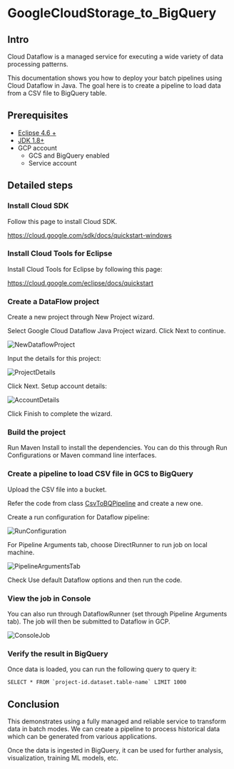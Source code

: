 # GoogleCloudStorage_to_BigQuery #

## Intro ##
Cloud Dataflow is a managed service for executing a wide variety of data processing patterns. 

This documentation shows you how to deploy your batch pipelines using Cloud Dataflow in Java. The goal here is to create a pipeline to load data from a CSV file to BigQuery table.

## Prerequisites ##
* [Eclipse 4.6 +](https://www.eclipse.org/photon/)
* [JDK 1.8+](https://www.oracle.com/technetwork/java/javase/downloads/jdk8-downloads-2133151.html)
* GCP account
  * GCS and BigQuery enabled
  * Service account
  
## Detailed steps ##

### Install Cloud SDK ###

Follow this page to install Cloud SDK.

https://cloud.google.com/sdk/docs/quickstart-windows

### Install Cloud Tools for Eclipse ###

Install Cloud Tools for Eclipse by following this page:

https://cloud.google.com/eclipse/docs/quickstart

### Create a DataFlow project ###

Create a new project through New Project wizard.

Select Google Cloud Dataflow Java Project wizard. Click Next to continue.

![NewDataflowProject](https://raw.githubusercontent.com/sanveerosahan/image-resources/master/GoogleCloudStorage_to_BigQuery/NewDataflowProject.png)

Input the details for this project:

![ProjectDetails](https://raw.githubusercontent.com/sanveerosahan/image-resources/master/GoogleCloudStorage_to_BigQuery/ProjectDetails.png)


Click Next.
Setup account details:

![AccountDetails](https://raw.githubusercontent.com/sanveerosahan/image-resources/master/GoogleCloudStorage_to_BigQuery/AccountDetails.png)

Click Finish to complete the wizard.

### Build the project ###
Run Maven Install to install the dependencies. You can do this through Run Configurations or Maven command line interfaces.


### Create a pipeline to load CSV file in GCS to BigQuery ###

Upload the CSV file into a bucket.

Refer the code from class [CsvToBQPipeline](https://github.com/sanveerosahan/GoogleCloudStorage_to_BigQuery/blob/master/src/main/java/com/gcp/CsvToBQPipeline.java) and create a new one.

Create a run configuration for Dataflow pipeline:

![RunConfiguration](https://raw.githubusercontent.com/sanveerosahan/image-resources/master/GoogleCloudStorage_to_BigQuery/RunConfiguration.png)

For Pipeline Arguments tab, choose DirectRunner to run job on local machine.

![PipelineArgumentsTab](https://raw.githubusercontent.com/sanveerosahan/image-resources/master/GoogleCloudStorage_to_BigQuery/PipelineArgumentsTab.png)

Check Use default Dataflow options and then run the code.

### View the job in Console ###
You can also run through DataflowRunner (set through Pipeline Arguments tab). The job will then be submitted to Dataflow in GCP.

![ConsoleJob](https://raw.githubusercontent.com/sanveerosahan/image-resources/master/GoogleCloudStorage_to_BigQuery/ConsoleJob.png)

### Verify the result in BigQuery ###
Once data is loaded, you can run the following query to query it:

``SELECT * FROM `project-id.dataset.table-name` LIMIT 1000``

## Conclusion ##

This demonstrates using a fully managed and reliable service to transform data in batch modes. We can create a pipeline to process historical data which can be generated from various applications.

Once the data is ingested in BigQuery, it can be used for further analysis, visualization, training ML models, etc.




